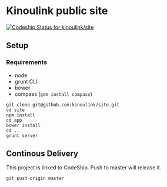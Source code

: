 # Kinoulink public site

[ ![Codeship Status for kinoulink/site](https://codeship.com/projects/26214910-c8cc-0132-6f8a-1e9b8d507ee8/status?branch=master)](https://codeship.com/projects/75122)

## Setup

### Requirements

- node
- grunt CLI
- bower
- compass (````gem install compass````)

````shell
git clone git@github.com:kinoulink/site.git
cd site
npm install
cd app
bower install
cd ..
grunt server
````

## Continous Delivery

This project is linked to CodeShip. Push to master will release it.

````shell
git push origin master
````
